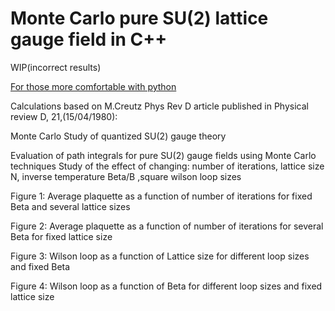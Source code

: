 # Monte Carlo pure SU(2) lattice gauge field in C++

WIP(incorrect results)

[For those more comfortable with python](https://github.com/3thanRam/MC-pure-SU-2-lattice-gauge)

Calculations based on M.Creutz Phys Rev D article published in Physical review D, 21,(15/04/1980):

Monte Carlo Study of quantized SU(2) gauge theory

Evaluation of path integrals for pure SU(2) gauge fields using Monte Carlo techniques
Study of the effect of changing: number of iterations, lattice size N, inverse temperature Beta/B ,square wilson loop sizes

Figure 1: Average plaquette as a function of number of iterations for fixed Beta and several lattice sizes

Figure 2: Average plaquette as a function of number of iterations for several Beta for fixed lattice size

Figure 3: Wilson loop as a function of Lattice size for different loop sizes and fixed Beta

Figure 4: Wilson loop as a function of Beta for different loop sizes and fixed lattice size
